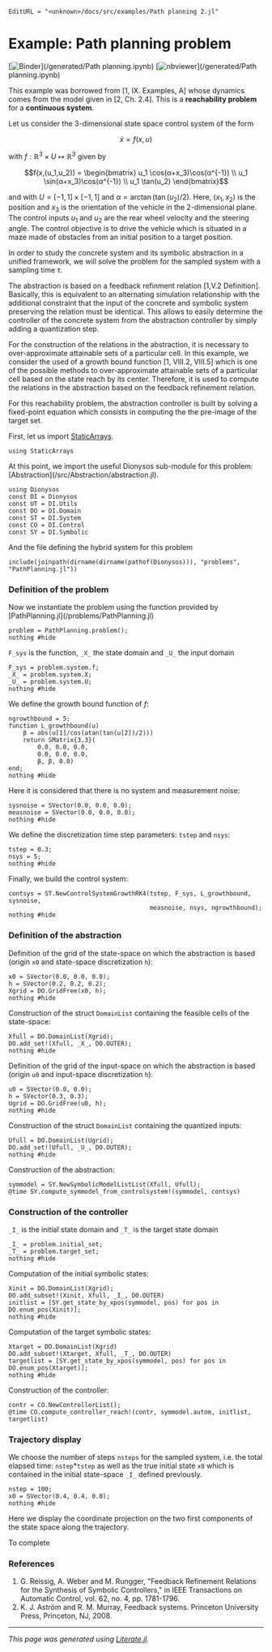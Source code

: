 ```@meta
EditURL = "<unknown>/docs/src/examples/Path planning 2.jl"
```

# Example: Path planning problem

[![Binder](https://mybinder.org/badge_logo.svg)](<unknown>/generated/Path planning.ipynb)
[![nbviewer](https://img.shields.io/badge/show-nbviewer-579ACA.svg)](<unknown>/generated/Path planning.ipynb)

This example was borrowed from [1, IX. Examples, A] whose dynamics comes from the model given in [2, Ch. 2.4].
This is a **reachability problem** for a **continuous system**.

Let us consider the 3-dimensional state space control system of the form
```math
\dot{x} = f(x, u)
```
with $f: \mathbb{R}^3 × U ↦ \mathbb{R}^3$ given by
```math
f(x,(u_1,u_2)) = \begin{bmatrix} u_1 \cos(α+x_3)\cos(α^{-1}) \\ u_1 \sin(α+x_3)\cos(α^{-1}) \\ u_1 \tan(u_2)  \end{bmatrix}
```
and with $U = [−1, 1] \times [−1, 1]$ and $α = \arctan(\tan(u_2)/2)$. Here, $(x_1, x_2)$ is the position and $x_3$ is the
orientation of the vehicle in the 2-dimensional plane. The control inputs $u_1$ and $u_2$ are the rear
wheel velocity and the steering angle.
The control objective is to drive the vehicle which is situated in a maze made of obstacles from an initial position to a target position.


In order to study the concrete system and its symbolic abstraction in a unified framework, we will solve the problem
for the sampled system with a sampling time $\tau$.

The abstraction is based on a feedback refinment relation [1,V.2 Definition].
Basically, this is equivalent to an alternating simulation relationship with the additional constraint that the input of the
concrete and symbolic system preserving the relation must be identical.
This allows to easily determine the controller of the concrete system from the abstraction controller by simply adding a quantization step.

For the construction of the relations in the abstraction, it is necessary to over-approximate attainable sets of
a particular cell. In this example, we consider the used of a growth bound function  [1, VIII.2, VIII.5] which is one of the possible methods to over-approximate
attainable sets of a particular cell based on the state reach by its center. Therefore, it is used
to compute the relations in the abstraction based on the feedback refinement relation.

For this reachability problem, the abstraction controller is built by solving a fixed-point equation which consists in computing the the pre-image
of the target set.

First, let us import [StaticArrays](https://github.com/JuliaArrays/StaticArrays.jl).

```@example Path Planning 2
using StaticArrays
```

At this point, we import the useful Dionysos sub-module for this problem: [Abstraction](<unknown>/src/Abstraction/abstraction.jl).

```@example Path Planning 2
using Dionysos
const DI = Dionysos
const UT = DI.Utils
const DO = DI.Domain
const ST = DI.System
const CO = DI.Control
const SY = DI.Symbolic
```

And the file defining the hybrid system for this problem

```@example Path Planning 2
include(joinpath(dirname(dirname(pathof(Dionysos))), "problems", "PathPlanning.jl"))
```

### Definition of the problem

Now we instantiate the problem using the function provided by [PathPlanning.jl](<unknown>/problems/PathPlanning.jl)

```@example Path Planning 2
problem = PathPlanning.problem();
nothing #hide
```

`F_sys` is the function, `_X_` the state domain and `_U_` the input domain

```@example Path Planning 2
F_sys = problem.system.f;
_X_ = problem.system.X;
_U_ = problem.system.U;
nothing #hide
```

We define the growth bound function of $f$:

```@example Path Planning 2
ngrowthbound = 5;
function L_growthbound(u)
    β = abs(u[1]/cos(atan(tan(u[2])/2)))
    return SMatrix{3,3}(
        0.0, 0.0, 0.0,
        0.0, 0.0, 0.0,
        β, β, 0.0)
end;
nothing #hide
```

Here it is considered that there is no system and measurement noise:

```@example Path Planning 2
sysnoise = SVector(0.0, 0.0, 0.0);
measnoise = SVector(0.0, 0.0, 0.0);
nothing #hide
```

We define the discretization time step parameters: `tstep` and `nsys`:

```@example Path Planning 2
tstep = 0.3;
nsys = 5;
nothing #hide
```

Finally, we build the control system:

```@example Path Planning 2
contsys = ST.NewControlSystemGrowthRK4(tstep, F_sys, L_growthbound, sysnoise,
                                       measnoise, nsys, ngrowthbound);
nothing #hide
```

### Definition of the abstraction

Definition of the grid of the state-space on which the abstraction is based (origin `x0` and state-space discretization `h`):

```@example Path Planning 2
x0 = SVector(0.0, 0.0, 0.0);
h = SVector(0.2, 0.2, 0.2);
Xgrid = DO.GridFree(x0, h);
nothing #hide
```

Construction of the struct `DomainList` containing the feasible cells of the state-space:

```@example Path Planning 2
Xfull = DO.DomainList(Xgrid);
DO.add_set!(Xfull, _X_, DO.OUTER);
nothing #hide
```

Definition of the grid of the input-space on which the abstraction is based (origin `u0` and input-space discretization `h`):

```@example Path Planning 2
u0 = SVector(0.0, 0.0);
h = SVector(0.3, 0.3);
Ugrid = DO.GridFree(u0, h);
nothing #hide
```

Construction of the struct `DomainList` containing the quantized inputs:

```@example Path Planning 2
Ufull = DO.DomainList(Ugrid);
DO.add_set!(Ufull, _U_, DO.OUTER);
nothing #hide
```

Construction of the abstraction:

```@example Path Planning 2
symmodel = SY.NewSymbolicModelListList(Xfull, Ufull);
@time SY.compute_symmodel_from_controlsystem!(symmodel, contsys)
```

### Construction of the controller

`_I_` is the initial state domain and `_T_` is the target state domain

```@example Path Planning 2
_I_ = problem.initial_set;
_T_ = problem.target_set;
nothing #hide
```

Computation of the initial symbolic states:

```@example Path Planning 2
Xinit = DO.DomainList(Xgrid);
DO.add_subset!(Xinit, Xfull, _I_, DO.OUTER)
initlist = [SY.get_state_by_xpos(symmodel, pos) for pos in DO.enum_pos(Xinit)];
nothing #hide
```

Computation of the target symbolic states:

```@example Path Planning 2
Xtarget = DO.DomainList(Xgrid)
DO.add_subset!(Xtarget, Xfull, _T_, DO.OUTER)
targetlist = [SY.get_state_by_xpos(symmodel, pos) for pos in DO.enum_pos(Xtarget)];
nothing #hide
```

Construction of the controller:

```@example Path Planning 2
contr = CO.NewControllerList();
@time CO.compute_controller_reach!(contr, symmodel.autom, initlist, targetlist)
```

### Trajectory display
We choose the number of steps `nsteps` for the sampled system, i.e. the total elapsed time: `nstep`*`tstep`
as well as the true initial state `x0` which is contained in the initial state-space `_I_` defined previously.

```@example Path Planning 2
nstep = 100;
x0 = SVector(0.4, 0.4, 0.0);
nothing #hide
```

Here we display the coordinate projection on the two first components of the state space along the trajectory.

To complete

### References
1. G. Reissig, A. Weber and M. Rungger, "Feedback Refinement Relations for the Synthesis of Symbolic Controllers," in IEEE Transactions on Automatic Control, vol. 62, no. 4, pp. 1781-1796.
2. K. J. Aström and R. M. Murray, Feedback systems. Princeton University Press, Princeton, NJ, 2008.

---

*This page was generated using [Literate.jl](https://github.com/fredrikekre/Literate.jl).*

